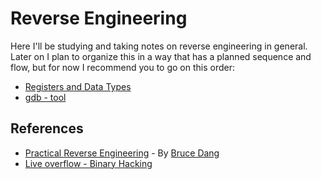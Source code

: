 # Reverse Engineering
Here I'll be studying and taking notes on reverse engineering in general. <br>
Later on I plan to organize this in a way that has a planned sequence and flow, but for now I recommend you to go on this order:
- [Registers and Data Types](RegistersAndDataTypes.md)
- [gdb - tool](GDB.md)


## References  
- [Practical Reverse Engineering](https://www.amazon.com/Practical-Reverse-Engineering-Reversing-Obfuscation/dp/1118787315) - By [Bruce Dang](https://www.amazon.com/Bruce-Dang/e/B00IHK3NT0)
- [Live overflow - Binary Hacking](https://www.youtube.com/watch?v=iyAyN3GFM7A&list=PLhixgUqwRTjxglIswKp9mpkfPNfHkzyeN)
